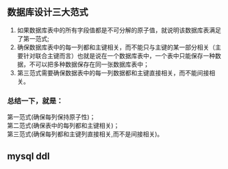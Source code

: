 
## 数据库设计三大范式
1. 如果数据库表中的所有字段值都是不可分解的原子值，就说明该数据库表满足了第一范式;
2. 确保数据库表中的每一列都和主键相关，而不能只与主键的某一部分相关（主要针对联合主键而言）也就是说在一个数据库表中，一个表中只能保存一种数据，不可以把多种数据保存在同一张数据库表中；
3. 第三范式需要确保数据表中的每一列数据都和主键直接相关，而不能间接相关。

### 总结一下，就是：
第一范式(确保每列保持原子性)；  
第二范式(确保表中的每列都和主键相关)；  
第三范式(确保每列都和主键列直接相关,而不是间接相关)。  

## mysql ddl

